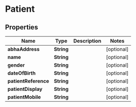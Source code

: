 

# Patient


## Properties

| Name | Type | Description | Notes |
|------------ | ------------- | ------------- | -------------|
|**abhaAddress** | **String** |  |  [optional] |
|**name** | **String** |  |  [optional] |
|**gender** | **String** |  |  [optional] |
|**dateOfBirth** | **String** |  |  [optional] |
|**patientReference** | **String** |  |  [optional] |
|**patientDisplay** | **String** |  |  [optional] |
|**patientMobile** | **String** |  |  [optional] |



